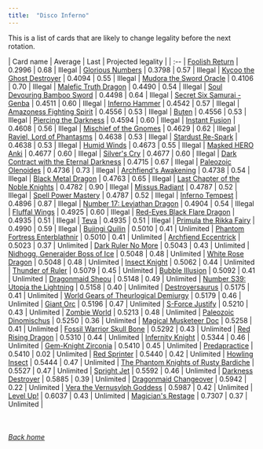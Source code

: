 ```yaml
---
title:  "Disco Inferno"
---
```


This is a list of cards that are likely to change legality before the next rotation.

| Card name | Average | Last | Projected legality |
| :-- |
[Foolish Return](https://db.ygoprodeck.com/card/?search=Foolish%20Return) | 0.2996 | 0.68 | Illegal |
[Glorious Numbers](https://db.ygoprodeck.com/card/?search=Glorious%20Numbers) | 0.3798 | 0.57 | Illegal |
[Kycoo the Ghost Destroyer](https://db.ygoprodeck.com/card/?search=Kycoo%20the%20Ghost%20Destroyer) | 0.4094 | 0.55 | Illegal |
[Mudora the Sword Oracle](https://db.ygoprodeck.com/card/?search=Mudora%20the%20Sword%20Oracle) | 0.4106 | 0.70 | Illegal |
[Malefic Truth Dragon](https://db.ygoprodeck.com/card/?search=Malefic%20Truth%20Dragon) | 0.4490 | 0.54 | Illegal |
[Soul Devouring Bamboo Sword](https://db.ygoprodeck.com/card/?search=Soul%20Devouring%20Bamboo%20Sword) | 0.4498 | 0.64 | Illegal |
[Secret Six Samurai - Genba](https://db.ygoprodeck.com/card/?search=Secret%20Six%20Samurai%20-%20Genba) | 0.4511 | 0.60 | Illegal |
[Inferno Hammer](https://db.ygoprodeck.com/card/?search=Inferno%20Hammer) | 0.4542 | 0.57 | Illegal |
[Amazoness Fighting Spirit](https://db.ygoprodeck.com/card/?search=Amazoness%20Fighting%20Spirit) | 0.4556 | 0.53 | Illegal |
[Buten](https://db.ygoprodeck.com/card/?search=Buten) | 0.4556 | 0.53 | Illegal |
[Piercing the Darkness](https://db.ygoprodeck.com/card/?search=Piercing%20the%20Darkness) | 0.4594 | 0.60 | Illegal |
[Instant Fusion](https://db.ygoprodeck.com/card/?search=Instant%20Fusion) | 0.4608 | 0.56 | Illegal |
[Mischief of the Gnomes](https://db.ygoprodeck.com/card/?search=Mischief%20of%20the%20Gnomes) | 0.4629 | 0.62 | Illegal |
[Raviel, Lord of Phantasms](https://db.ygoprodeck.com/card/?search=Raviel,%20Lord%20of%20Phantasms) | 0.4638 | 0.53 | Illegal |
[Stardust Re-Spark](https://db.ygoprodeck.com/card/?search=Stardust%20Re-Spark) | 0.4638 | 0.53 | Illegal |
[Humid Winds](https://db.ygoprodeck.com/card/?search=Humid%20Winds) | 0.4673 | 0.55 | Illegal |
[Masked HERO Anki](https://db.ygoprodeck.com/card/?search=Masked%20HERO%20Anki) | 0.4677 | 0.60 | Illegal |
[Silver's Cry](https://db.ygoprodeck.com/card/?search=Silver's%20Cry) | 0.4677 | 0.60 | Illegal |
[Dark Contract with the Eternal Darkness](https://db.ygoprodeck.com/card/?search=Dark%20Contract%20with%20the%20Eternal%20Darkness) | 0.4715 | 0.67 | Illegal |
[Paleozoic Olenoides](https://db.ygoprodeck.com/card/?search=Paleozoic%20Olenoides) | 0.4736 | 0.73 | Illegal |
[Archfiend's Awakening](https://db.ygoprodeck.com/card/?search=Archfiend's%20Awakening) | 0.4738 | 0.54 | Illegal |
[Black Metal Dragon](https://db.ygoprodeck.com/card/?search=Black%20Metal%20Dragon) | 0.4763 | 0.65 | Illegal |
[Last Chapter of the Noble Knights](https://db.ygoprodeck.com/card/?search=Last%20Chapter%20of%20the%20Noble%20Knights) | 0.4782 | 0.90 | Illegal |
[Missus Radiant](https://db.ygoprodeck.com/card/?search=Missus%20Radiant) | 0.4787 | 0.52 | Illegal |
[Spell Power Mastery](https://db.ygoprodeck.com/card/?search=Spell%20Power%20Mastery) | 0.4787 | 0.52 | Illegal |
[Inferno Tempest](https://db.ygoprodeck.com/card/?search=Inferno%20Tempest) | 0.4896 | 0.87 | Illegal |
[Number 17: Leviathan Dragon](https://db.ygoprodeck.com/card/?search=Number%2017:%20Leviathan%20Dragon) | 0.4904 | 0.54 | Illegal |
[Fluffal Wings](https://db.ygoprodeck.com/card/?search=Fluffal%20Wings) | 0.4925 | 0.60 | Illegal |
[Red-Eyes Black Flare Dragon](https://db.ygoprodeck.com/card/?search=Red-Eyes%20Black%20Flare%20Dragon) | 0.4935 | 0.51 | Illegal |
[Teva](https://db.ygoprodeck.com/card/?search=Teva) | 0.4935 | 0.51 | Illegal |
[Primula the Rikka Fairy](https://db.ygoprodeck.com/card/?search=Primula%20the%20Rikka%20Fairy) | 0.4990 | 0.59 | Illegal |
[Bujingi Quilin](https://db.ygoprodeck.com/card/?search=Bujingi%20Quilin) | 0.5010 | 0.41 | Unlimited |
[Phantom Fortress Enterblathnir](https://db.ygoprodeck.com/card/?search=Phantom%20Fortress%20Enterblathnir) | 0.5010 | 0.41 | Unlimited |
[Archfiend Eccentrick](https://db.ygoprodeck.com/card/?search=Archfiend%20Eccentrick) | 0.5023 | 0.37 | Unlimited |
[Dark Ruler No More](https://db.ygoprodeck.com/card/?search=Dark%20Ruler%20No%20More) | 0.5043 | 0.43 | Unlimited |
[Nidhogg, Generaider Boss of Ice](https://db.ygoprodeck.com/card/?search=Nidhogg,%20Generaider%20Boss%20of%20Ice) | 0.5048 | 0.48 | Unlimited |
[White Rose Dragon](https://db.ygoprodeck.com/card/?search=White%20Rose%20Dragon) | 0.5048 | 0.48 | Unlimited |
[Insect Knight](https://db.ygoprodeck.com/card/?search=Insect%20Knight) | 0.5062 | 0.44 | Unlimited |
[Thunder of Ruler](https://db.ygoprodeck.com/card/?search=Thunder%20of%20Ruler) | 0.5079 | 0.45 | Unlimited |
[Bubble Illusion](https://db.ygoprodeck.com/card/?search=Bubble%20Illusion) | 0.5092 | 0.41 | Unlimited |
[Dragonmaid Sheou](https://db.ygoprodeck.com/card/?search=Dragonmaid%20Sheou) | 0.5148 | 0.49 | Unlimited |
[Number S39: Utopia the Lightning](https://db.ygoprodeck.com/card/?search=Number%20S39:%20Utopia%20the%20Lightning) | 0.5158 | 0.40 | Unlimited |
[Destroyersaurus](https://db.ygoprodeck.com/card/?search=Destroyersaurus) | 0.5175 | 0.41 | Unlimited |
[World Gears of Theurlogical Demiurgy](https://db.ygoprodeck.com/card/?search=World%20Gears%20of%20Theurlogical%20Demiurgy) | 0.5179 | 0.46 | Unlimited |
[Giant Orc](https://db.ygoprodeck.com/card/?search=Giant%20Orc) | 0.5196 | 0.47 | Unlimited |
[S-Force Justify](https://db.ygoprodeck.com/card/?search=S-Force%20Justify) | 0.5210 | 0.43 | Unlimited |
[Zombie World](https://db.ygoprodeck.com/card/?search=Zombie%20World) | 0.5213 | 0.48 | Unlimited |
[Paleozoic Dinomischus](https://db.ygoprodeck.com/card/?search=Paleozoic%20Dinomischus) | 0.5250 | 0.36 | Unlimited |
[Magical Musketeer Doc](https://db.ygoprodeck.com/card/?search=Magical%20Musketeer%20Doc) | 0.5258 | 0.41 | Unlimited |
[Fossil Warrior Skull Bone](https://db.ygoprodeck.com/card/?search=Fossil%20Warrior%20Skull%20Bone) | 0.5292 | 0.43 | Unlimited |
[Red Rising Dragon](https://db.ygoprodeck.com/card/?search=Red%20Rising%20Dragon) | 0.5310 | 0.44 | Unlimited |
[Infernity Knight](https://db.ygoprodeck.com/card/?search=Infernity%20Knight) | 0.5344 | 0.46 | Unlimited |
[Gem-Knight Zirconia](https://db.ygoprodeck.com/card/?search=Gem-Knight%20Zirconia) | 0.5410 | 0.45 | Unlimited |
[Predapractice](https://db.ygoprodeck.com/card/?search=Predapractice) | 0.5410 | 0.02 | Unlimited |
[Red Sprinter](https://db.ygoprodeck.com/card/?search=Red%20Sprinter) | 0.5440 | 0.42 | Unlimited |
[Howling Insect](https://db.ygoprodeck.com/card/?search=Howling%20Insect) | 0.5444 | 0.47 | Unlimited |
[The Phantom Knights of Rusty Bardiche](https://db.ygoprodeck.com/card/?search=The%20Phantom%20Knights%20of%20Rusty%20Bardiche) | 0.5527 | 0.47 | Unlimited |
[Spright Jet](https://db.ygoprodeck.com/card/?search=Spright%20Jet) | 0.5592 | 0.46 | Unlimited |
[Darkness Destroyer](https://db.ygoprodeck.com/card/?search=Darkness%20Destroyer) | 0.5885 | 0.39 | Unlimited |
[Dragonmaid Changeover](https://db.ygoprodeck.com/card/?search=Dragonmaid%20Changeover) | 0.5942 | 0.22 | Unlimited |
[Vera the Vernusylph Goddess](https://db.ygoprodeck.com/card/?search=Vera%20the%20Vernusylph%20Goddess) | 0.5987 | 0.42 | Unlimited |
[Level Up!](https://db.ygoprodeck.com/card/?search=Level%20Up!) | 0.6037 | 0.43 | Unlimited |
[Magician's Restage](https://db.ygoprodeck.com/card/?search=Magician's%20Restage) | 0.7307 | 0.37 | Unlimited |

<br>

###### [Back home](index)